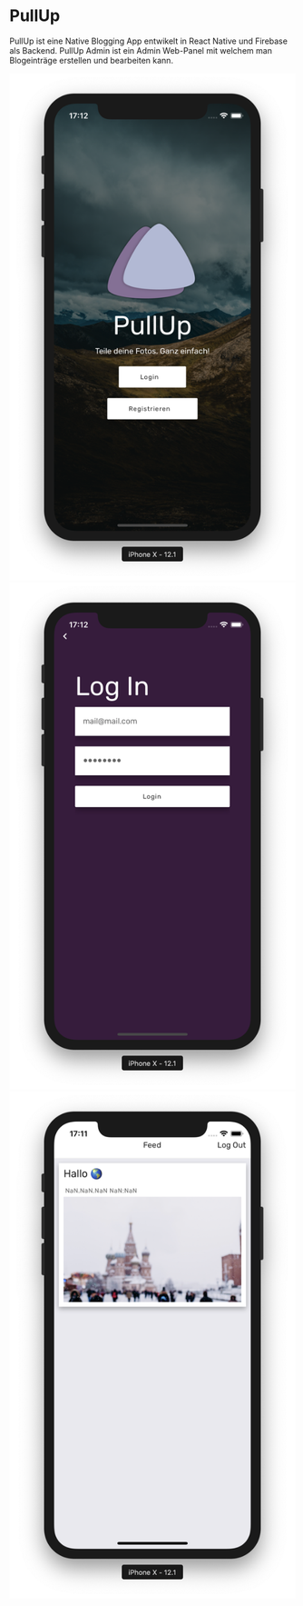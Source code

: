 # PullUp
PullUp ist eine Native Blogging App entwikelt in React Native und Firebase als Backend. PullUp Admin ist ein Admin Web-Panel mit welchem man Blogeinträge erstellen und bearbeiten kann.

<img src="gh_assats/1.png">
<img src="gh_assats/2.png">
<img src="gh_assats/3.png">